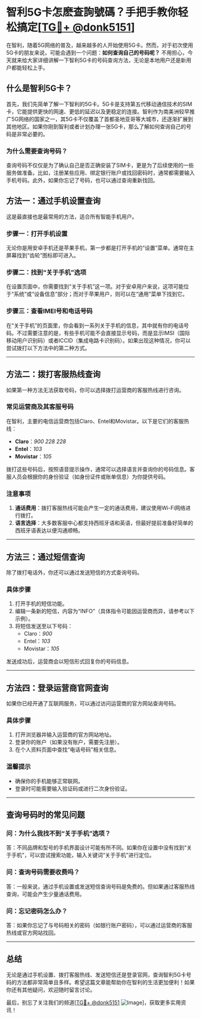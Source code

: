 # 智利5G卡怎麽查詢號碼？手把手教你轻松搞定[[TG💪+ @donk5151](https://t.me/s/donk5151)]

在智利，随着5G网络的普及，越来越多的人开始使用5G卡。然而，对于初次使用5G卡的朋友来说，可能会遇到一个问题：**如何查询自己的号码呢？** 不用担心，今天就来给大家详细讲解一下智利5G卡的号码查询方法，无论是本地用户还是新用户都能轻松上手。

## 什么是智利5G卡？

首先，我们先简单了解一下智利的5G卡。5G卡是支持第五代移动通信技术的SIM卡，它能提供更快的网速、更低的延迟以及更稳定的连接。智利作为南美洲较早推广5G网络的国家之一，其5G卡不仅覆盖了首都圣地亚哥等大城市，还逐渐扩展到其他地区。如果你刚到智利或者计划办理一张5G卡，那么了解如何查询自己的号码是非常必要的。

### 为什么需要查询号码？

查询号码不仅仅是为了确认自己是否正确安装了SIM卡，更是为了后续使用的一些服务做准备。比如，注册某些应用、绑定银行账户或找回密码时，通常都需要输入手机号码。此外，如果你忘记了号码，也可以通过查询重新找回。

## 方法一：通过手机设置查询

这是最直接也是最常用的方法，适合所有智能手机用户。

### 步骤一：打开手机设置

无论你是用安卓手机还是苹果手机，第一步都是打开手机的“设置”菜单。通常在主屏幕找到“齿轮”图标即可进入。

### 步骤二：找到“关于手机”选项

在设置页面中，你需要找到“关于手机”这一项。对于安卓用户来说，这项可能位于“系统”或“设备信息”部分；而对于苹果用户，则可以在“通用”菜单下找到它。

### 步骤三：查看IMEI号和电话号码

在“关于手机”的页面里，你会看到一系列关于手机的信息，其中就有你的电话号码。不过需要注意的是，有些手机可能不会直接显示号码，而是显示IMSI（国际移动用户识别码）或者ICCID（集成电路卡识别码）。如果出现这种情况，你可以尝试拨打以下方法中的第二种方式。

---

## 方法二：拨打客服热线查询

如果第一种方法无法获取号码，你可以选择拨打运营商的客服热线进行咨询。

### 常见运营商及其客服号码

在智利，主要的电信运营商包括Claro、Entel和Movistar。以下是它们的客服热线：

- **Claro**：*900 228 228*
- **Entel**：*103*
- **Movistar**：*105*

拨打这些号码后，按照语音提示操作，通常可以选择语言并查询你的号码信息。客服人员会根据你的身份验证（如身份证件或账单信息）为你提供号码。

### 注意事项

1. **通话费用**：拨打客服热线可能会产生一定的通话费用，建议使用Wi-Fi网络进行拨打。
2. **语言选择**：大多数客服中心都支持西班牙语和英语，但最好提前准备好简单的西班牙语表达以便沟通顺畅。

---

## 方法三：通过短信查询

除了拨打电话外，你还可以通过发送短信的方式查询号码。

### 具体步骤

1. 打开手机的短信功能。
2. 编辑一条新的短信，内容为“INFO”（具体指令可能因运营商而异，请参考以下示例）。
3. 将短信发送至以下号码：
   - Claro：*900*
   - Entel：*103*
   - Movistar：*105*

发送成功后，运营商会以短信形式回复你的号码信息。

---

## 方法四：登录运营商官网查询

如果你已经开通了互联网服务，可以通过访问运营商的官方网站查询号码。

### 具体步骤

1. 打开浏览器并输入运营商的官方网站地址。
2. 登录你的账户（如果没有账户，需要先注册）。
3. 在个人资料页面中查找“电话号码”相关信息。

### 温馨提示

- 确保你的手机能够正常联网。
- 登录时可能需要输入验证码或进行二次身份验证。

---

## 查询号码时的常见问题

### 问：为什么我找不到“关于手机”选项？

答：不同品牌和型号的手机界面设计可能有所不同。如果你在设置中没有找到“关于手机”，可以尝试搜索功能，输入关键词“关于手机”进行定位。

### 问：查询号码需要收费吗？

答：一般来说，通过手机设置或发送短信查询号码是免费的。但如果通过客服热线查询，可能会产生少量通话费用。

### 问：忘记密码怎么办？

答：如果你忘记了与号码相关的密码（如银行账户密码），可以通过运营商的客服热线或官方网站找回。

---

## 总结

无论是通过手机设置、拨打客服热线、发送短信还是登录官网，查询智利5G卡号码的方法都非常简单且多样。希望这篇文章能帮助你在智利的生活更加便利！如果你还有其他疑问，欢迎随时留言讨论。

最后，别忘了关注我们的频道[[TG💪+ @donk5151](https://t.me/s/donk5151) ![Image](https://i.postimg.cc/rwNCRYN7/Snipaste-2025-04-30-17-27-05.png)]，获取更多实用资讯！